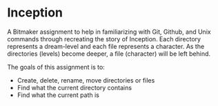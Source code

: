 # Inception

A Bitmaker assignment to help in familiarizing with Git, Github, and Unix commands through recreating the story of Inception. Each directory represents a dream-level and each file represents a character. As the directories (levels) become deeper, a file (character) will be left behind.

The goals of this assignment is to:
* Create, delete, rename, move directories or files
* Find what the current directory contains
* Find what the current path is